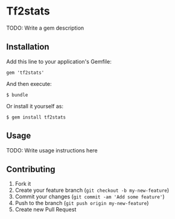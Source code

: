 # Tf2stats

TODO: Write a gem description

## Installation

Add this line to your application's Gemfile:

    gem 'tf2stats'

And then execute:

    $ bundle

Or install it yourself as:

    $ gem install tf2stats

## Usage

TODO: Write usage instructions here

## Contributing

1. Fork it
2. Create your feature branch (`git checkout -b my-new-feature`)
3. Commit your changes (`git commit -am 'Add some feature'`)
4. Push to the branch (`git push origin my-new-feature`)
5. Create new Pull Request
